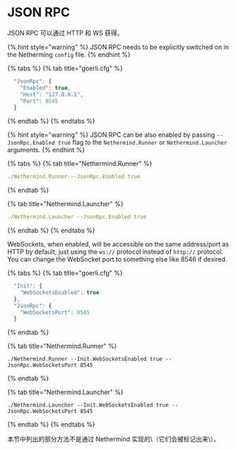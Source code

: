 # JSON RPC

JSON RPC 可以通过 HTTP 和 WS 获得。

{% hint style="warning" %}
JSON RPC needs to be explicitly switched on in the Netherming `config` file.
{% endhint %}

{% tabs %}
{% tab title="goerli.cfg" %}
```javascript
  "JsonRpc": {
    "Enabled": true,
    "Host": "127.0.0.1",
    "Port": 8545
  }
```
{% endtab %}
{% endtabs %}

{% hint style="warning" %}
JSON RPC can be also enabled by passing `--JsonRpc.Enabled true` flag to the `Nethermind.Runner` or `Nethermind.Launcher` arguments.
{% endhint %}

{% tabs %}
{% tab title="Nethermind.Runner" %}
```yaml
./Nethermind.Runner --JsonRpc.Enabled true
```
{% endtab %}

{% tab title="Nethermind.Launcher" %}
```yaml
./Nethermind.Launcher --JsonRpc.Enabled true
```
{% endtab %}
{% endtabs %}

WebSockets, when enabled, will be accessible on the same address/port as HTTP by default, just using the `ws://` protocol instead of `http://` protocol.  You can change the WebSocket port to something else like 8546 if desired.

{% tabs %}
{% tab title="goerli.cfg" %}
```javascript
  "Init": {
    "WebSocketsEnabled": true
  },
  "JsonRpc": {
    "WebSocketsPort": 8545
  }
```
{% endtab %}

{% tab title="Nethermind.Runner" %}
```text
./Nethermind.Runner --Init.WebSocketsEnabled true --JsonRpc.WebSocketsPort 8545
```
{% endtab %}

{% tab title="Nethermind.Launcher" %}
```
./Nethermind.Launcher --Init.WebSocketsEnabled true --JsonRpc.WebSocketsPort 8545
```
{% endtab %}
{% endtabs %}

本节中列出的部分方法不是通过 Nethermind 实现的\（它们会被标记出来\）。

